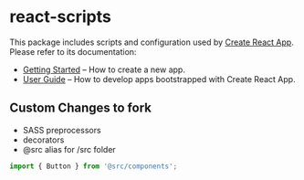 # react-scripts

This package includes scripts and configuration used by [Create React App](https://github.com/facebookincubator/create-react-app).
Please refer to its documentation:

* [Getting Started](https://github.com/facebookincubator/create-react-app/blob/master/README.md#getting-started) – How to create a new app.
* [User Guide](https://github.com/facebookincubator/create-react-app/blob/master/packages/react-scripts/template/README.md) – How to develop apps bootstrapped with Create React App.

## Custom Changes to fork

* SASS preprocessors
* decorators
* @src alias for /src folder
```javascript
import { Button } from '@src/components';
```
